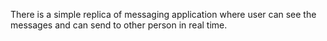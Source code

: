 There is a simple replica of messaging application where user can see the messages and can send to other person in real time.
